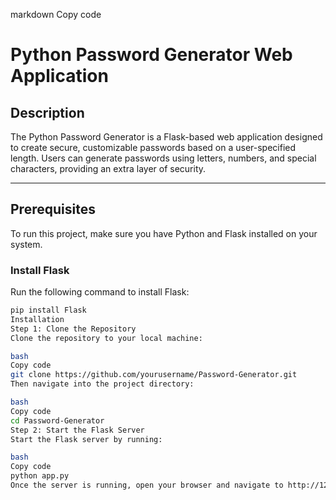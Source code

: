 markdown
Copy code
# Python Password Generator Web Application

## Description
The Python Password Generator is a Flask-based web application designed to create secure, customizable passwords based on a user-specified length. Users can generate passwords using letters, numbers, and special characters, providing an extra layer of security.

---

## Prerequisites
To run this project, make sure you have Python and Flask installed on your system.

### Install Flask
Run the following command to install Flask:

```bash
pip install Flask
Installation
Step 1: Clone the Repository
Clone the repository to your local machine:

bash
Copy code
git clone https://github.com/yourusername/Password-Generator.git
Then navigate into the project directory:

bash
Copy code
cd Password-Generator
Step 2: Start the Flask Server
Start the Flask server by running:

bash
Copy code
python app.py
Once the server is running, open your browser and navigate to http://127.0.0.1:5000/.

